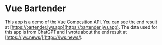 # Vue Bartender

This app is a demo of the [Vue](https://jws.news/tag/Vue-JS/) [Composition API](https://jws.news/tag/Composition-API/).  You can see the end result at [https://bartender.jws.app](https://bartender.jws.app).  The data used for this app is from ChatGPT and I wrote about the end result at [https://jws.news/](https://jws.news/).